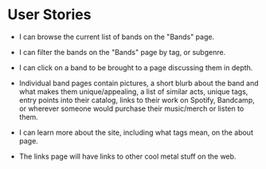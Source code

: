 # User Stories

- I can browse the current list of bands on the "Bands" page.

- I can filter the bands on the "Bands" page by tag, or subgenre.

- I can click on a band to be brought to a page discussing them in depth.

- Individual band pages contain pictures, a short blurb about the band and what makes them unique/appealing, a list of similar acts, unique tags, entry points into their catalog, links to their work on Spotify, Bandcamp, or wherever someone would purchase their music/merch or listen to them. 

- I can learn more about the site, including what tags mean, on the about page. 

- The links page will have links to other cool metal stuff on the web.

